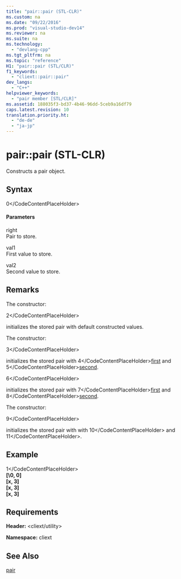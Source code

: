 ```yaml
---
title: "pair::pair (STL-CLR)"
ms.custom: na
ms.date: "09/22/2016"
ms.prod: "visual-studio-dev14"
ms.reviewer: na
ms.suite: na
ms.technology: 
  - "devlang-cpp"
ms.tgt_pltfrm: na
ms.topic: "reference"
H1: "pair::pair (STL/CLR)"
f1_keywords: 
  - "cliext::pair::pair"
dev_langs: 
  - "C++"
helpviewer_keywords: 
  - "pair member [STL/CLR]"
ms.assetid: 188035f3-bd37-4b46-96dd-5ceb9a16df79
caps.latest.revision: 10
translation.priority.ht: 
  - "de-de"
  - "ja-jp"
---
```

# pair::pair (STL-CLR)
Constructs a pair object.  
  
## Syntax  
  
<CodeContentPlaceHolder>0\</CodeContentPlaceHolder>  
#### Parameters  
 right  
 Pair to store.  
  
 val1  
 First value to store.  
  
 val2  
 Second value to store.  
  
## Remarks  
 The constructor:  
  
 <CodeContentPlaceHolder>2\</CodeContentPlaceHolder>  
  
 initializes the stored pair with default constructed values.  
  
 The constructor:  
  
 <CodeContentPlaceHolder>3\</CodeContentPlaceHolder>  
  
 initializes the stored pair with <CodeContentPlaceHolder>4\</CodeContentPlaceHolder>[first](../vs140/pair--first--stl-clr-.md) and <CodeContentPlaceHolder>5\</CodeContentPlaceHolder>[second](../vs140/pair--second--stl-clr-.md).  
  
 <CodeContentPlaceHolder>6\</CodeContentPlaceHolder>  
  
 initializes the stored pair with <CodeContentPlaceHolder>7\</CodeContentPlaceHolder>[first](../vs140/pair--first--stl-clr-.md) and <CodeContentPlaceHolder>8\</CodeContentPlaceHolder>[second](../vs140/pair--second--stl-clr-.md).  
  
 The constructor:  
  
 <CodeContentPlaceHolder>9\</CodeContentPlaceHolder>  
  
 initializes the stored pair with with <CodeContentPlaceHolder>10\</CodeContentPlaceHolder> and <CodeContentPlaceHolder>11\</CodeContentPlaceHolder>.  
  
## Example  
  
<CodeContentPlaceHolder>1\</CodeContentPlaceHolder>  
 **[\0, 0]**  
**[x, 3]**  
**[x, 3]**  
**[x, 3]**   
## Requirements  
 **Header:** \<cliext/utility>  
  
 **Namespace:** cliext  
  
## See Also  
 [pair](../vs140/pair--stl-clr-.md)